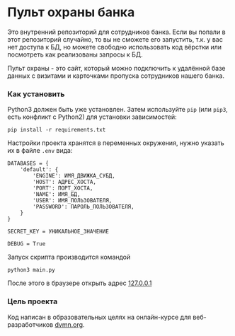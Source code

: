 # Пульт охраны банка

Это внутренний репозиторий для сотрудников банка. Если вы попали в этот репозиторий случайно, 
то вы не сможете его запустить, т.к. у вас нет доступа к БД, но можете свободно использовать код вёрстки
или посмотреть как реализованы запросы к БД.

Пульт охраны - это сайт, который можно подключить к удалённой базе данных 
с визитами и карточками пропуска сотрудников нашего банка.

### Как установить

Python3 должен быть уже установлен. 
Затем используйте `pip` (или `pip3`, есть конфликт с Python2) для установки зависимостей:
```
pip install -r requirements.txt
```

Настройки проекта хранятся в переменных окружения, нужно указать их в файле `.env` вида:

```
DATABASES = {
    'default': {
        'ENGINE': ИМЯ_ДВИЖКА_СУБД,
        'HOST': АДРЕС_ХОСТА,
        'PORT': ПОРТ_ХОСТА,
        'NAME': ИМЯ_БД,
        'USER': ИМЯ_ПОЛЬЗОВАТЕЛЯ,
        'PASSWORD': ПАРОЛЬ_ПОЛЬЗОВАТЕЛЯ,
    }
}

SECRET_KEY = УНИКАЛЬНОЕ_ЗНАЧЕНИЕ

DEBUG = True
```

Запуск скрипта производится командой 
```
python3 main.py
```
После этого в браузере открыть адрес [127.0.0.1](127.0.0.1)

### Цель проекта

Код написан в образовательных целях на онлайн-курсе для веб-разработчиков [dvmn.org](https://dvmn.org/).